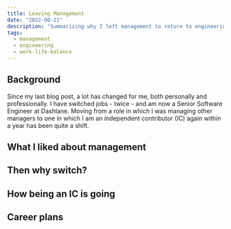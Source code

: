 ```yaml
---
title: Leaving Management
date: "2022-08-21"
description: "Summarizing why I left management to return to engineering"
tags:
  - management
  - engineering
  - work-life-balance
---
```


## Background

Since my last blog post, a lot has changed for me, both personally and professionally. I have switched jobs - twice - and am now a Senior Software Engineer at Dashlane. Moving from a role in which I was managing other managers to one in which I am an independent contributor (IC) again within a year has been quite a shift.

## What I liked about management

## Then why switch?

## How being an IC is going

## Career plans
